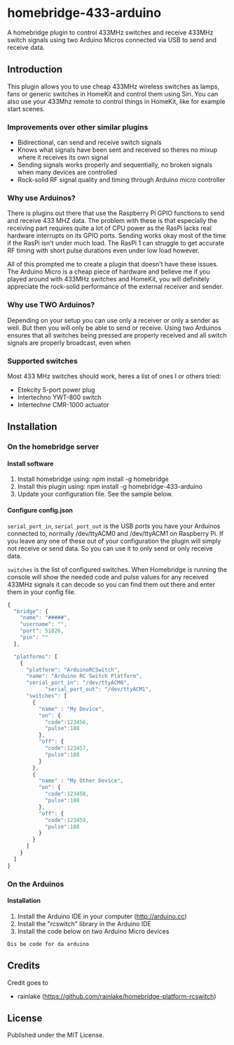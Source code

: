 # homebridge-433-arduino
A homebridge plugin to control 433MHz switches and receive 433MHz switch signals using two Arduino Micros connected via USB to send and receive data.

## Introduction
This plugin allows you to use cheap 433MHz wireless switches as lamps, fans or generic switches in HomeKit and control them using Siri. You can also use your 433Mhz remote to control things in HomeKit, like for example start scenes.

### Improvements over other similar plugins
 - Bidirectional, can send and receive switch signals
 - Knows what signals have been sent and received so theres no mixup where it receives its own signal
 - Sending signals works properly and sequentially, no broken signals when many devices are controlled
 - Rock-solid RF signal quality and timing through Arduino micro controller

### Why use Arduinos?
There is plugins out there that use the Raspberry Pi GPIO functions to send and receive 433 MHZ data. The problem with these is that especially the receiving part requires quite a lot of CPU power as the RasPi lacks real hardware interrupts on its GPIO ports. Sending works okay most of the time if the RasPi isn't under much load. The RasPi 1 can struggle to get accurate RF timing with short pulse durations even under low load however.

All of this prompted me to create a plugin that doesn't have these issues. The Arduino Micro is a cheap piece of hardware and believe me if you played around with 433MHz switches and HomeKit, you will definitely appreciate the rock-solid performance of the external receiver and sender.

### Why use TWO Arduinos?
Depending on your setup you can use only a receiver or only a sender as well. But then you will only be able to send or receive. Using two Arduinos ensures that all switches being pressed are properly received and all switch signals are properly broadcast, even when

### Supported switches
Most 433 MHz switches should work, heres a list of ones I or others tried:
- Etekcity 5-port power plug
- Intertechno YWT-800 switch
- Intertechne CMR-1000 actuator

## Installation

### On the homebridge server
#### Install software
1. Install homebridge using: npm install -g homebridge
2. Install this plugin using: npm install -g homebridge-433-arduino
3. Update your configuration file. See the sample below.

#### Configure config.json

`serial_port_in`, `serial_port_out` is the USB ports you have your Arduinos connected to, normally /dev/ttyACM0 and /dev/ttyACM1 on Raspberry Pi. If you leave any one of these out of your configuration the plugin will simply not receive or send data. So you can use it to only send or only receive data.

`switches` is the list of configured switches. When Homebridge is running the console will show the needed code and pulse values for any received 433MHz signals it can decode so you can find them out there and enter them in your config file.

 ```javascript
 {
   "bridge": {
     "name": "#####",
     "username": "",
     "port": 51826,
     "pin": ""
   },

   "platforms": [
     {
       "platform": "ArduinoRCSwitch",
       "name": "Arduino RC Switch Platform",
       "serial_port_in": "/dev/ttyACM0",
 			 "serial_port_out": "/dev/ttyACM1",
       "switches": [
         {
           "name" : "My Device",
           "on": {
             "code":123456,
             "pulse":188
           },
           "off": {
             "code":123457,
             "pulse":188
           }
         },
         {
           "name" : "My Other Device",
           "on": {
             "code":123458,
             "pulse":188
           },
           "off": {
             "code":123459,
             "pulse":188
           }
         }
       ]
     }
   ]
 }

```

### On the Arduinos
#### Installation
1. Install the Arduino IDE in your computer (http://arduino.cc)
2. Install the "rcswitch" library in the Arduino IDE
3. Install the code below on two Arduino Micro devices
```
Dis be code for da arduino
```

## Credits

Credit goes to
- rainlake (https://github.com/rainlake/homebridge-platform-rcswitch)

## License

Published under the MIT License.
